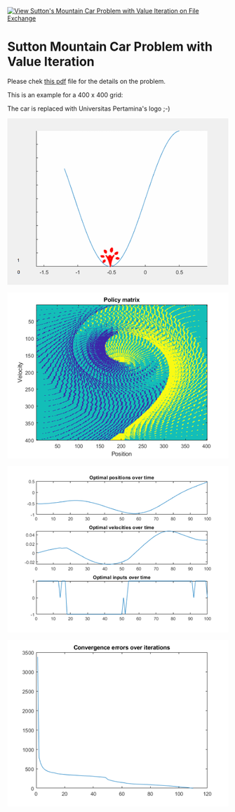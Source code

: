 [![View Sutton's Mountain Car Problem with Value Iteration on File Exchange](https://www.mathworks.com/matlabcentral/images/matlab-file-exchange.svg)](https://www.mathworks.com/matlabcentral/fileexchange/39290-sutton-s-mountain-car-problem-with-value-iteration)

# Sutton Mountain Car Problem with Value Iteration

Please chek [this pdf](https://github.com/auralius/sutton-mountain-car/blob/main/Mountain%20Car%20Task.pdf) file for the details on the problem.


This is an example for a 400 x 400 grid:


The car is replaced with Universitas Pertamina's logo ;-)


![](https://github.com/auralius/sutton-mountain-car/blob/main/animation.gif)

![](https://github.com/auralius/sutton-mountain-car/blob/main/policy_matrix.png)

![](https://github.com/auralius/sutton-mountain-car/blob/main/results.png)

![](https://github.com/auralius/sutton-mountain-car/blob/main/convergence.png)

